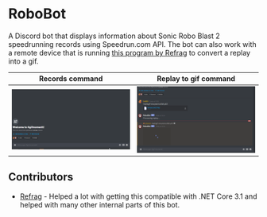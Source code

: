 # RoboBot
A Discord bot that displays information about Sonic Robo Blast 2 speedrunning records using Speedrun.com API. 
The bot can also work with a remote device that is running [this program by Refrag](https://github.com/R3FR4G/SRB2-Replay-to-GIF) to convert a replay into a gif.





Records command   |  Replay to gif command
:----------------:|:----------------------:
 ![Replay to gif converter](ExampleRepToGif.gif) |  ![Records command example](ExampleRecords.gif) 

## Contributors

* [Refrag](https://github.com/R3FR4G) - Helped a lot with getting this compatible with .NET Core 3.1 and helped with many other internal parts of this bot.
